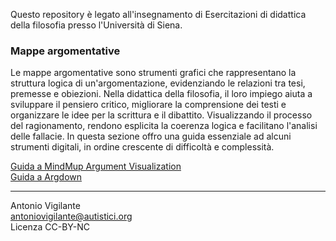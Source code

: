 <link rel="stylesheet" href="./assets/style.css">

Questo repository è legato all'insegnamento di Esercitazioni di didattica della filosofia presso l'Università di Siena.

### Mappe argomentative

Le mappe argomentative sono strumenti grafici che rappresentano la struttura logica di un'argomentazione, evidenziando le relazioni tra tesi, premesse e obiezioni. Nella didattica della filosofia, il loro impiego aiuta a sviluppare il pensiero critico, migliorare la comprensione dei testi e organizzare le idee per la scrittura e il dibattito. Visualizzando il processo del ragionamento, rendono esplicita la coerenza logica e facilitano l'analisi delle fallacie.
In questa sezione offro una guida essenziale ad alcuni strumenti digitali, in ordine crescente di difficoltà e complessità.

[Guida a MindMup Argument Visualization](https://antonio-vigilante.github.io/filosofia/mindmup/index.html)  
[Guida a Argdown](https://antonio-vigilante.github.io/filosofia/argdown/index.html)




--- 
Antonio Vigilante  
antoniovigilante@autistici.org  
Licenza CC-BY-NC  
